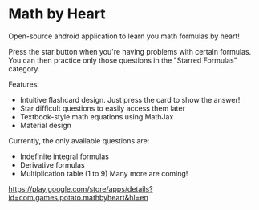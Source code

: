 Math by Heart
==================

Open-source android application to learn you math formulas by heart!


Press the star button when you're having problems with certain formulas. You can then practice only those questions in the "Starred Formulas" category.

Features:
- Intuitive flashcard design. Just press the card to show the answer!
- Star difficult questions to easily access them later
- Textbook-style math equations using MathJax
- Material design


Currently, the only available questions are:
- Indefinite integral formulas
- Derivative formulas
- Multiplication table (1 to 9)
Many more are coming!


https://play.google.com/store/apps/details?id=com.games.potato.mathbyheart&hl=en

